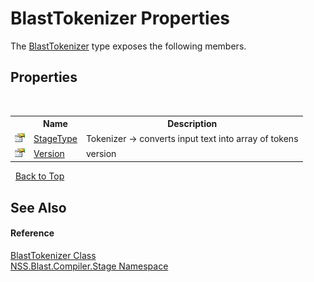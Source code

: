 # BlastTokenizer Properties
 

The <a href="bafe70ae-9382-7e0e-c825-a3b1fb9c9f11">BlastTokenizer</a> type exposes the following members.


## Properties
&nbsp;<table><tr><th></th><th>Name</th><th>Description</th></tr><tr><td>![Public property](media/pubproperty.gif "Public property")</td><td><a href="9ded0a21-5e63-69d4-034b-61ddc42dfae5">StageType</a></td><td>
Tokenizer -> converts input text into array of tokens</td></tr><tr><td>![Public property](media/pubproperty.gif "Public property")</td><td><a href="51f8acf5-34e2-aa65-7021-7ae09bd678bf">Version</a></td><td>
version</td></tr></table>&nbsp;
<a href="#blasttokenizer-properties">Back to Top</a>

## See Also


#### Reference
<a href="bafe70ae-9382-7e0e-c825-a3b1fb9c9f11">BlastTokenizer Class</a><br /><a href="f44e629d-16ad-ce78-c6d1-bb239589698b">NSS.Blast.Compiler.Stage Namespace</a><br />